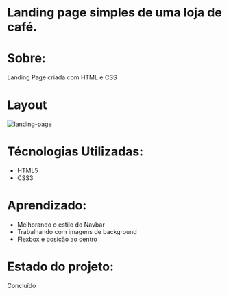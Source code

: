 # Landing page simples de uma loja de café.

# Sobre:
Landing Page criada com HTML e CSS

# Layout

![landing-page](https://user-images.githubusercontent.com/103468962/170993006-77fd23ea-450f-4b6a-82d0-7c87e366f08b.png)

# Técnologias Utilizadas:
* HTML5
* CSS3

# Aprendizado:
* Melhorando o estilo do Navbar
* Trabalhando com imagens de background
* Flexbox e posição ao centro

# Estado do projeto:
Concluído

